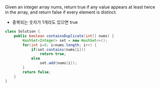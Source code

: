Given an integer array nums, return true if any value appears at least twice in the array, and return false if every element is distinct.

- 중복되는 숫자가 1개라도 있으면 true

```java
class Solution {
    public boolean containsDuplicate(int[] nums) {
        HashSet<Integer> set = new HashSet<>();
        for(int i=0; i<nums.length; i++) {
            if(set.contains(nums[i]))
                return true;
            else
                set.add(nums[i]);
        }
        return false;
    }
}
```